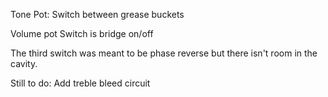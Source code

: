 
Tone Pot: 
Switch between grease buckets

Volume pot
Switch is bridge on/off

The third switch was meant to be phase reverse but there isn't room in the cavity.


Still to do:
Add treble bleed circuit